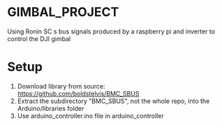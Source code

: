 # GIMBAL_PROJECT
Using Ronin SC s bus signals produced by a raspberry pi and inverter to control the DJI gimbal
# Setup
1. Download library from source: https://github.com/boldstelvis/BMC_SBUS
2. Extract the subdirectory "BMC_SBUS", not the whole repo, into the Arduino/libraries folder
3. Use arduino_controller.ino file in arduino_controller
